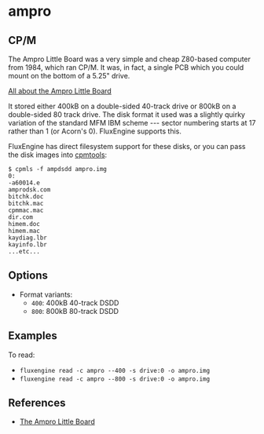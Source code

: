 ampro
====
## CP/M
<!-- This file is automatically generated. Do not edit. -->

The Ampro Little Board was a very simple and cheap Z80-based computer from
1984, which ran CP/M. It was, in fact, a single PCB which you could mount
on the bottom of a 5.25" drive.

[All about the Ampro Little Board](http://oldcomputers.net/ampro-little-board.html)

It stored either 400kB on a double-sided 40-track drive or 800kB on a
double-sided 80 track drive. The disk format it used was a slightly quirky
variation of the standard MFM IBM scheme --- sector numbering starts at 17
rather than 1 (or Acorn's 0). FluxEngine supports this.

FluxEngine has direct filesystem support for these disks, or you can pass the
disk images into [cpmtools](http://www.moria.de/~michael/cpmtools/):

```
$ cpmls -f ampdsdd ampro.img
0:
-a60014.e
amprodsk.com
bitchk.doc
bitchk.mac
cpmmac.mac
dir.com
himem.doc
himem.mac
kaydiag.lbr
kayinfo.lbr
...etc...
```

## Options

  - Format variants:
      - `400`: 400kB 40-track DSDD
      - `800`: 800kB 80-track DSDD

## Examples

To read:

  - `fluxengine read -c ampro --400 -s drive:0 -o ampro.img`
  - `fluxengine read -c ampro --800 -s drive:0 -o ampro.img`

## References

  - [The Ampro Little Board](http://oldcomputers.net/ampro-little-board.html)

